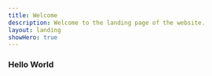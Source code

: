 ```yaml
---
title: Welcome
description: Welcome to the landing page of the website.
layout: landing
showHero: true
---
```

### Hello World